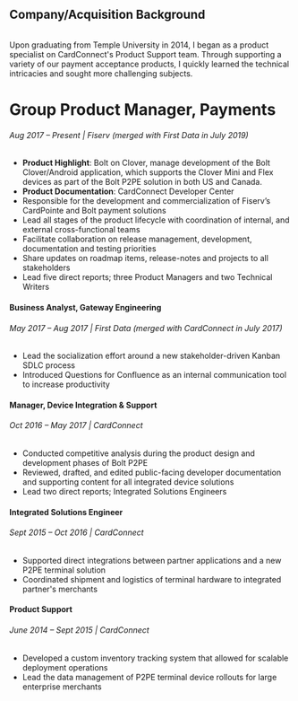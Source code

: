 ## Company/Acquisition Background

######
Upon graduating from Temple University in 2014, I began as a product specialist on CardConnect's Product Support team. Through supporting a variety of our payment acceptance products, I quickly learned the technical intricacies and sought more challenging subjects. 




# Group Product Manager, Payments
###### Aug 2017 – Present | Fiserv (merged with First Data in July 2019)

- **Product Highlight**: Bolt on Clover, manage development of the Bolt Clover/Android application, which supports the Clover Mini and Flex devices as part of the Bolt P2PE solution in both US and Canada. 
- **Product Documentation**: CardConnect Developer Center
- Responsible for the development and commercialization of Fiserv’s CardPointe and Bolt payment solutions
-  Lead all stages of the product lifecycle with coordination of internal, and external cross-functional teams
- Facilitate collaboration on release management, development, documentation and testing priorities
- Share updates on roadmap items, release-notes and projects to all stakeholders
- Lead five direct reports; three Product Managers and two Technical Writers

#### Business Analyst, Gateway Engineering
###### May 2017 – Aug 2017 | First Data (merged with CardConnect in July 2017)
- Lead the socialization effort around a new stakeholder-driven Kanban SDLC process
- Introduced Questions for Confluence as an internal communication tool to increase productivity

#### Manager, Device Integration & Support
###### Oct 2016 – May 2017 | CardConnect
- Conducted competitive analysis during the product design and development phases of Bolt P2PE
- Reviewed, drafted, and  edited public-facing developer documentation and supporting content for all integrated device solutions
- Lead two direct reports; Integrated Solutions Engineers

#### Integrated Solutions Engineer
###### Sept 2015 – Oct 2016 | CardConnect
- Supported direct integrations between partner applications and a new P2PE terminal solution
- Coordinated shipment and logistics of terminal hardware to integrated partner's merchants

#### Product Support
###### June 2014 – Sept 2015 | CardConnect
- Developed a custom inventory tracking system that allowed for scalable deployment operations
- Lead the data management of P2PE terminal device rollouts for large enterprise merchants